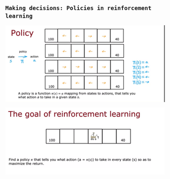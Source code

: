 ## `Making decisions: Policies in reinforcement learning`

![Alt text](<ref img/4.png>)

![Alt text](<ref img/5.png>)
